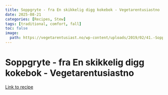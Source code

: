 ```yaml
---
title: Soppgryte - fra En skikkelig digg kokebok - Vegetarentusiastno
date: 2025-08-21
categories: [Recipes, Stew]
tags: [traditional, comfort, fall]
toc: false
image:
  path: https://vegetarentusiast.no/wp-content/uploads/2019/02/41.-Soppgryte-h%C3%B8stens-favoritt-Hanne-Lene-Dahlgren-En-skikkelig-digg-kokebok-Foto-Line-Dammen-683x1024.jpg
---
```


  # Soppgryte - fra En skikkelig digg kokebok - Vegetarentusiastno

  

  [Link to recipe](https://vegetarentusiast.no/soppgryte-fra-en-skikkelig-digg-kokebok/)

  